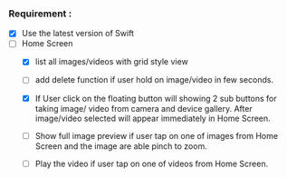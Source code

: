 ### Requirement : 
- [x] Use the latest version of Swift
- [ ]  Home Screen 
    - [x] list all images/videos with grid style view
    - [ ] add delete function if user hold on image/video in few seconds.
    - [x] If User click on the floating button will showing 2 sub buttons for taking image/ video from camera and device gallery. After image/video selected will appear immediately in Home Screen.
    - [ ] Show full image preview if user tap on one of images from Home Screen and the image are able pinch to zoom.
    - [ ] Play the video if user tap on one of videos from Home Screen.
    


